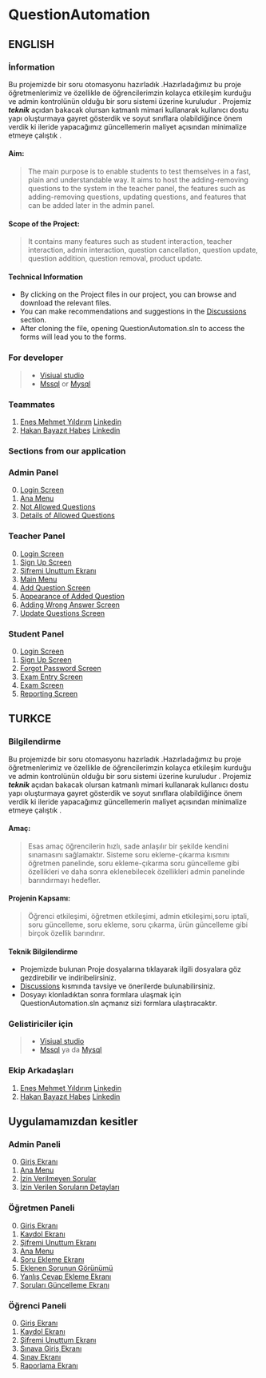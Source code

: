 # QuestionAutomation
## ENGLISH
### İnformation
Bu projemizde bir soru otomasyonu hazırladık .Hazırladağımız bu proje öğretmenlerimiz ve özellikle de öğrencilerimzin kolayca etkileşim kurduğu ve  admin kontrolünün olduğu bir soru sistemi üzerine kuruludur . Projemiz ***teknik*** açıdan bakacak olursan katmanlı mimari kullanarak kullanıcı dostu yapı oluşturmaya gayret gösterdik ve soyut sınıflara olabildiğince önem verdik ki ileride yapacağımız güncellemerin maliyet açısından minimalize etmeye çalıştık . 

#### **Aim:**
> The main purpose is to enable students to test themselves in a fast, plain and understandable way. It aims to host the adding-removing questions to the system in the teacher panel, the features such as adding-removing questions, updating questions, and features that can be added later in the admin panel.


#### **Scope of the Project:**
>It contains many features such as student interaction, teacher interaction, admin interaction, question cancellation, question update, question addition, question removal, product update.

#### Technical Information
+ By clicking on the Project files in our project, you can browse and download the relevant files.
+ You can make recommendations and suggestions in the [Discussions](https://github.com/mehmet5643/OrderAutomation/discussions) section.
+ After cloning the file, opening QuestionAutomation.sln to access the forms will lead you to the forms.

### For developer
> + [Visiual studio](https://visualstudio.microsoft.com/tr/downloads/) 
> + [Mssql](https://www.microsoft.com/tr-tr/sql-server/sql-server-downloads) or [Mysql](https://dev.mysql.com/downloads/installer/)

### Teammates
1. [Enes Mehmet Yıldırım](https://github.com/EnesMehmet1) [Linkedin](https://www.linkedin.com/in/enes-mehmet-y%C4%B1ld%C4%B1r%C4%B1m-74b8701bb/)
2. [Hakan Bayazıt Habeş](https://github.com/HakanBayazitHabes) [Linkedin](https://www.linkedin.com/in/hakan-bayaz%C4%B1t-habe%C5%9F-157844221/)

### Sections from our application

### Admin Panel
 
0.  [Login Screen](https://i.hizliresim.com/91tpqh9.jpg)
1.  [Ana Menu](https://i.hizliresim.com/4zxjte9.jpg)
2.  [Not Allowed Questions](https://i.hizliresim.com/9rkw7hn.jpg)
3.  [Details of Allowed Questions](https://i.hizliresim.com/sft4cnh.jpg)

### Teacher Panel

0.  [Login Screen](https://i.hizliresim.com/hths53w.jpg)
1.  [Sign Up Screen](https://i.hizliresim.com/jpu0w1m.jpg)
2.  [Şifremi Unuttum Ekranı](https://i.hizliresim.com/ki4qlkf.jpg)
3.  [Main Menu](https://i.hizliresim.com/cdd4ijh.jpg)
4.  [Add Question Screen](https://i.hizliresim.com/rfqtyvh.jpg)
5.  [Appearance of Added Question](https://i.hizliresim.com/a4ey3im.jpg)
6.  [Adding Wrong Answer Screen](https://i.hizliresim.com/rkk80hd.jpg)
7.  [Update Questions Screen](https://i.hizliresim.com/4v0jwl5.jpg)

### Student Panel

0.  [Login Screen](https://i.hizliresim.com/s0xhw0g.jpg)
1.  [Sign Up Screen](https://i.hizliresim.com/mpy5bea.jpg)
2.  [Forgot Password Screen](https://i.hizliresim.com/e6pdwye.jpg)
3.  [Exam Entry Screen](https://i.hizliresim.com/7bujgg2.jpg)
4.  [Exam Screen](https://i.hizliresim.com/bltzgso.jpg)
5.  [Reporting Screen](https://i.hizliresim.com/jsgy2mb.jpg)






## TURKCE
### Bilgilendirme
Bu projemizde bir soru otomasyonu hazırladık .Hazırladağımız bu proje öğretmenlerimiz ve özellikle de öğrencilerimzin kolayca etkileşim kurduğu ve  admin kontrolünün olduğu bir soru sistemi üzerine kuruludur . Projemiz ***teknik*** açıdan bakacak olursan katmanlı mimari kullanarak kullanıcı dostu yapı oluşturmaya gayret gösterdik ve soyut sınıflara olabildiğince önem verdik ki ileride yapacağımız güncellemerin maliyet açısından minimalize etmeye çalıştık . 

#### **Amaç:** 
> Esas amaç öğrencilerin hızlı, sade anlaşılır bir şekilde kendini sınamasını sağlamaktır. Sisteme soru ekleme-çıkarma kısmını öğretmen panelinde, soru ekleme-çıkarma soru güncelleme gibi özellikleri ve daha sonra eklenebilecek özellikleri admin panelinde barındırmayı hedefler.

#### **Projenin Kapsamı:** 
>Öğrenci etkileşimi, öğretmen etkileşimi, admin etkileşimi,soru iptali, soru güncelleme, soru ekleme, soru çıkarma, ürün güncelleme gibi birçok özellik barındırır.

#### Teknik Bilgilendirme
+ Projemizde bulunan Proje dosyalarına tıklayarak ilgili dosyalara göz gezdirebilir ve indiribelirsiniz.
+ [Discussions](https://github.com/mehmet5643/OrderAutomation/discussions) kısmında tavsiye ve önerilerde bulunabilirsiniz.
+ Dosyayı klonladıktan sonra formlara ulaşmak için QuestionAutomation.sln açmanız sizi formlara ulaştıracaktır.

### Gelistiriciler için
> + [Visiual studio](https://visualstudio.microsoft.com/tr/downloads/) 
> + [Mssql](https://www.microsoft.com/tr-tr/sql-server/sql-server-downloads) ya da [Mysql](https://dev.mysql.com/downloads/installer/)


### Ekip Arkadaşları
1. [Enes Mehmet Yıldırım](https://github.com/EnesMehmet1) [Linkedin](https://www.linkedin.com/in/enes-mehmet-y%C4%B1ld%C4%B1r%C4%B1m-74b8701bb/)
2. [Hakan Bayazıt Habeş](https://github.com/HakanBayazitHabes) [Linkedin](https://www.linkedin.com/in/hakan-bayaz%C4%B1t-habe%C5%9F-157844221/)

## Uygulamamızdan kesitler
 
 ### Admin Paneli
 
0.  [Giriş Ekranı](https://i.hizliresim.com/91tpqh9.jpg)
1.  [Ana Menu](https://i.hizliresim.com/4zxjte9.jpg)
2.  [İzin Verilmeyen Sorular](https://i.hizliresim.com/9rkw7hn.jpg)
3.  [İzin Verilen Soruların Detayları](https://i.hizliresim.com/sft4cnh.jpg)

### Öğretmen Paneli

0.  [Giriş Ekranı](https://i.hizliresim.com/hths53w.jpg)
1.  [Kaydol Ekranı](https://i.hizliresim.com/jpu0w1m.jpg)
2.  [Şifremi Unuttum Ekranı](https://i.hizliresim.com/ki4qlkf.jpg)
3.  [Ana Menu](https://i.hizliresim.com/cdd4ijh.jpg)
4.  [Soru Ekleme Ekranı](https://i.hizliresim.com/rfqtyvh.jpg)
5.  [Eklenen Sorunun Görünümü](https://i.hizliresim.com/a4ey3im.jpg)
6.  [Yanlış Cevap Ekleme Ekranı](https://i.hizliresim.com/rkk80hd.jpg)
7.  [Soruları Güncelleme Ekranı](https://i.hizliresim.com/4v0jwl5.jpg)

### Öğrenci Paneli

0.  [Giriş Ekranı](https://i.hizliresim.com/s0xhw0g.jpg)
1.  [Kaydol Ekranı](https://i.hizliresim.com/mpy5bea.jpg)
2.  [Şifremi Unuttum Ekranı](https://i.hizliresim.com/e6pdwye.jpg)
3.  [Sınava Giriş Ekranı](https://i.hizliresim.com/7bujgg2.jpg)
4.  [Sınav Ekranı](https://i.hizliresim.com/bltzgso.jpg)
5.  [Raporlama Ekranı](https://i.hizliresim.com/jsgy2mb.jpg)








